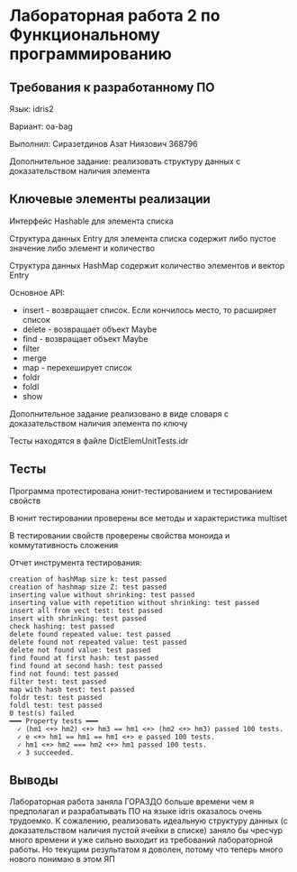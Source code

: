 
# Лабораторная работа 2 по Функциональному программированию

## Требования к разработанному ПО

Язык: idris2

Вариант: oa-bag

Выполнил: Сиразетдинов Азат Ниязович 368796

Дополнительное задание: реализовать структуру данных с доказательством наличия элемента

## Ключевые элементы реализации

Интерфейс Hashable для элемента списка

Структура данных Entry для элемента списка содержит либо пустое значение либо элемент и количество

Структура данных HashMap содержит количество элементов и вектор Entry

Основное API:

- insert - возвращает список. Если кончилось место, то расширяет список
- delete - возвращает объект Maybe
- find - возвращает объект Maybe
- filter
- merge
- map - перехеширует список
- foldr
- foldl
- show

Дополнительное задание реализовано в виде словаря с доказательством наличия элемента по ключу

Тесты находятся в файле DictElemUnitTests.idr

## Тесты

Программа протестирована юнит-тестированием и тестированием свойств

В юнит тестировании проверены все методы и характеристика multiset

В тестировании свойств проверены свойства моноида и коммутативность сложения

Отчет инструмента тестирования:

```
creation of hashMap size k: test passed
creation of hashmap size Z: test passed
inserting value without shrinking: test passed
inserting value with repetition without shrinking: test passed
insert all from vect test: test passed
insert with shrinking: test passed
check hashing: test passed
delete found repeated value: test passed
delete found not repeated value: test passed
delete not found value: test passed
find found at first hash: test passed
find found at second hash: test passed
find not found: test passed
filter test: test passed
map with hash test: test passed
foldr test: test passed
foldl test: test passed
0 test(s) failed
━━━ Property tests ━━━
  ✓ (hm1 <+> hm2) <+> hm3 == hm1 <+> (hm2 <+> hm3) passed 100 tests.
  ✓ e <+> hm1 == hm1 == hm1 <+> e passed 100 tests.
  ✓ hm1 <+> hm2 === hm2 <+> hm1 passed 100 tests.
  ✓ 3 succeeded.
```

## Выводы

Лабораторная работа заняла ГОРАЗДО больше времени чем я предполагал и разрабатывать ПО на языке idris оказалось очень трудоемко.
К сожалению, реализовать идеальную структуру данных (с доказательством наличия пустой ячейки в списке) заняло бы чресчур много времени и уже сильно выходит из требований лабораторной работы.
Но текущим результатом я доволен, потому что теперь много нового понимаю в этом ЯП
